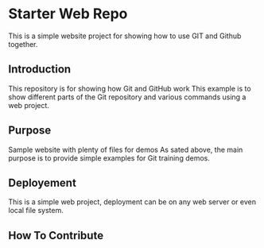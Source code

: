 # Starter Web Repo

This is a simple website project for
showing how to use GIT and Github together.

## Introduction

This repository is for showing how Git and GitHub work
This example is to show different parts of the Git repository and various commands using a web project.

## Purpose

Sample website with plenty of files for demos
As sated above, the main purpose is to provide simple examples for Git training demos.

## Deployement

This is a simple web project, deployment can be on any web server or even local file system.

## How To Contribute